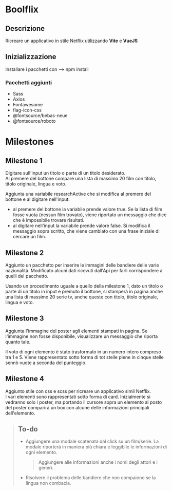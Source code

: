 # Boolflix

## Descrizione

Ricreare un applicativo in stile Netflix utilizzando **Vite** e **VueJS**

## Inizializzazione

Installare i pacchetti con  -->  npm install

### Pacchetti aggiunti

- Sass
- Axios
- Fontawesome
- flag-icon-css
- @fontsource/bebas-neue
- @fontsource/roboto

# Milestones

## Milestone 1

Digitare sull'input un titolo o parte di un titolo desiderato.  
Al premere del bottone compare una lista di massimo 20 film con titolo, titolo originale, lingua e voto.

Aggiunta una variabile researchActive che si modifica al premere del bottone e al digitare nell'input:
- al premere del bottone la variabile prende valore true. Se la lista di film fosse vuota (nessun film trovato), viene riportato un messaggio che dice che è impossibile trovare risultati.
- al digitare nell'input la variabile prende valore false. Si modifica il messaggio sopra scritto, che viene cambiato con una frase iniziale di cercare un film.

## Milestone 2

Aggiunto un pacchetto per inserire le immagini delle bandiere delle varie nazionalità. Modificato alcuni dati ricevuti dall'Api per farli corrispondere a quelli del pacchetto.

Usando un procedimento uguale a quello della milestone 1, dato un titolo o parte di un titolo in input e premuto il bottone, si stamperà in pagina anche una lista di massimo 20 serie tv, anche queste con titolo, titolo originale, lingua e voto.

## Milestone 3

Aggiunta l'immagine del poster agli elementi stampati in pagina. Se l'immagine non fosse disponibile, visualizzare un messaggio che riporta quanto tale.

Il voto di ogni elemento è stato trasformato in un numero intero compreso tra 1 e 5. Viene rappresentato sotto forma di tot stelle piene in cinque stelle sennò vuote a seconda del punteggio.

## Milestone 4

Aggiunto stile con css e scss per ricreare un applicativo simil Netflix.  
I vari elementi sono rappresentati sotto forma di card. Inizialmente si vedranno solo i poster, ma portando il cursore sopra un elemento al posto del poster comparirà un box con alcune delle informazioni principali dell'elemento.


> ## To-do
> 
> - Aggiungere una modale scatenata dal click su un film/serie. La modale riporterà in maniera più chiara e leggibile le informazioni di ogni elemento.  
>    > Aggiungere alle informazioni anche i nomi degli attori e i generi.
> - Risolvere il problema delle bandiere che non compaiono se la lingua non combacia.  